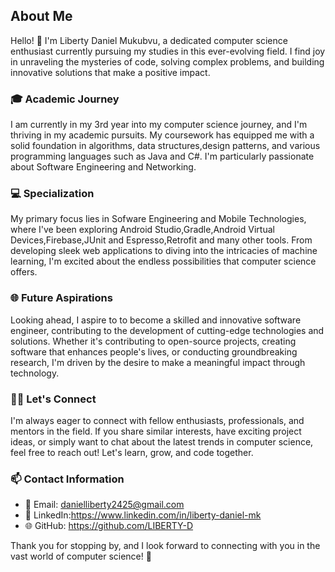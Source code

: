 ## About Me

Hello! 👋 I'm Liberty Daniel Mukubvu, a dedicated computer science enthusiast currently pursuing my studies in this ever-evolving field. I find joy in unraveling the mysteries of code, solving complex problems, and building innovative solutions that make a positive impact.

### 🎓 Academic Journey

I am currently in my 3rd year into my computer science journey, and I'm thriving in my academic pursuits. My coursework has equipped me with a solid foundation in algorithms, data structures,design patterns, and various programming languages such as Java and C#. I'm particularly passionate about Software Engineering and Networking.

### 💻 Specialization

My primary focus lies in Sofware Engineering and Mobile Technologies, where I've been exploring Android Studio,Gradle,Android Virtual Devices,Firebase,JUnit and Espresso,Retrofit and many other tools. From developing sleek web applications to diving into the intricacies of machine learning, I'm excited about the endless possibilities that computer science offers.

### 🌐 Future Aspirations

Looking ahead, I aspire to to become a skilled and innovative software engineer, contributing to the development of cutting-edge technologies and solutions. Whether it's contributing to open-source projects, creating software that enhances people's lives, or conducting groundbreaking research, I'm driven by the desire to make a meaningful impact through technology.

### 👩‍💻 Let's Connect

I'm always eager to connect with fellow enthusiasts, professionals, and mentors in the field. If you share similar interests, have exciting project ideas, or simply want to chat about the latest trends in computer science, feel free to reach out! Let's learn, grow, and code together.

### 📫 Contact Information

- 📧 Email: danielliberty2425@gmail.com
- 💬 LinkedIn:https://www.linkedin.com/in/liberty-daniel-mk
- 🌐 GitHub: https://github.com/LIBERTY-D

Thank you for stopping by, and I look forward to connecting with you in the vast world of computer science! 🚀
